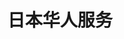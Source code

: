---
templateKey: index-page
title: 日本华人服务
image: /img/temple.jpg
heading: 连接日本与中国
subheading: "更好地服务在日本的华人"
about:
  heading: 我们是谁？
  description: "我们是在日本的华人团队，为在日的华人同胞提供各方面的服务"
  image:
    image: /img/leon-tho1_oukbg0-unsplash.jpg
    alt: 服务
  button:
    url: /about
    label: 更多
---